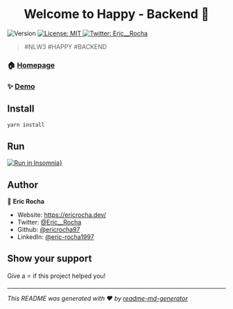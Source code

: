 <h1 align="center">Welcome to Happy - Backend 👋</h1>
<p>
  <img alt="Version" src="https://img.shields.io/badge/version-1.0.0-blue.svg?cacheSeconds=2592000" />
  <a href="#" target="_blank">
    <img alt="License: MIT" src="https://img.shields.io/badge/License-MIT-yellow.svg" />
  </a>
  <a href="https://twitter.com/Eric__Rocha" target="_blank">
    <img alt="Twitter: Eric__Rocha" src="https://img.shields.io/twitter/follow/Eric__Rocha.svg?style=social" />
  </a>
</p>

> #NLW3 #HAPPY #BACKEND

### 🏠 [Homepage](ericrocha.dev)

### ✨ [Demo](ericrocha.dev)

## Install

```sh
yarn install
```

## Run

[![Run in Insomnia}](https://insomnia.rest/images/run.svg)](https://insomnia.rest/run/?label=Happy%20-%20Backend&uri=http%3A%2F%2Flocalhost%3A3333%2F)

## Author

👤 **Eric Rocha**

* Website: https://ericrocha.dev/
* Twitter: [@Eric__Rocha](https://twitter.com/Eric__Rocha)
* Github: [@ericrocha97](https://github.com/ericrocha97)
* LinkedIn: [@eric-rocha1997](https://linkedin.com/in/eric-rocha1997)

## Show your support

Give a ⭐️ if this project helped you!

***
_This README was generated with ❤️ by [readme-md-generator](https://github.com/kefranabg/readme-md-generator)_